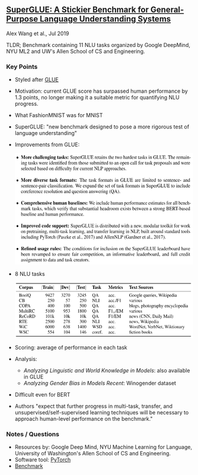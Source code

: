 ## [SuperGLUE: A Stickier Benchmark for General-Purpose Language Understanding Systems](https://arxiv.org/abs/1905.00537)
Alex Wang et al., Jul 2019

TLDR; Benchmark containing 11 NLU tasks organized by Google DeepMind, NYU ML2 and UW's Allen School of CS and Engineering. 

### Key Points
* Styled after [GLUE](./glue.md)
* Motivation: current GLUE score has surpassed human performance by 1.3 points, no longer making it a suitable metric for quantifying NLU progress.
* What FashionMNIST was for MNIST
* SuperGLUE: "new benchmark designed to pose a more rigorous test of language understanding"
* Improvements from GLUE:
    <p align="center">
    <img src="./imgs/superglue_improvements.png" height="300" alt="SuperGLUE improvements">
    </p>
    
* 8 NLU tasks
    <p align="center">
    <img src="./imgs/superglue_tasks.png" height="150" alt="SuperGLUE Tasks">
    </p>
    
* Scoring: average of performance in each task

* Analysis:
    * *Analyzing Linguistic and World Knowledge in Models*: also available in GLUE
    * *Analyzing Gender Bias in Models Recent*: Winogender dataset

* Difficult even for BERT

* Authors "expect that further progress in multi-task, transfer, and unsupervised/self-supervised learning techniques will be necessary to approach human-level performance on the benchmark."

### Notes / Questions
* Resources by: Google Deep Mind, NYU Machine Learning for Language, University of Washington's Allen School of CS and Engineering.
* Software tool: [PyTorch](https://jiant.info/)
* [Benchmark](https://super.gluebenchmark.com/)
